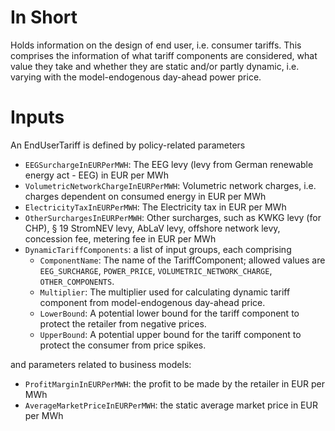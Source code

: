 # In Short

Holds information on the design of end user, i.e. consumer tariffs.
This comprises the information of what tariff components are considered, what value they take and whether they are static and/or partly dynamic, i.e. varying with the model-endogenous day-ahead power price.

# Inputs

An EndUserTariff is defined by policy-related parameters

* `EEGSurchargeInEURPerMWH`: The EEG levy (levy from German renewable energy act - EEG) in EUR per MWh
* `VolumetricNetworkChargeInEURPerMWH`: Volumetric network charges, i.e. charges dependent on consumed energy in EUR per MWh
* `ElectricityTaxInEURPerMWH`: The Electricity tax in EUR per MWh
* `OtherSurchargesInEURPerMWH`: Other surcharges, such as KWKG levy (for CHP), § 19 StromNEV levy, AbLaV levy, offshore network levy, concession fee, metering fee in EUR per MWh
* `DynamicTariffComponents`: a list of input groups, each comprising
    * `ComponentName`: The name of the TariffComponent; allowed values are `EEG_SURCHARGE`, `POWER_PRICE`, `VOLUMETRIC_NETWORK_CHARGE`, `OTHER_COMPONENTS`.
    * `Multiplier`: The multiplier used for calculating dynamic tariff component from model-endogenous day-ahead price.
    * `LowerBound`: A potential lower bound for the tariff component to protect the retailer from negative prices.
    * `UpperBound`: A potential upper bound for the tariff component to protect the consumer from price spikes.

and parameters related to business models:

* `ProfitMarginInEURPerMWH`: the profit to be made by the retailer in EUR per MWh 
* `AverageMarketPriceInEURPerMWH`: the static average market price in EUR per MWh
